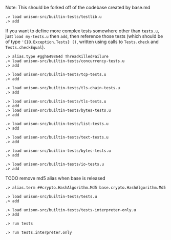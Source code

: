 
Note: This should be forked off of the codebase created by base.md

```ucm:hide
.> load unison-src/builtin-tests/testlib.u
.> add
```

If you want to define more complex tests somewhere other than `tests.u`, just `load my-tests.u` then `add`,
then reference those tests (which should be of type `'{IO,Exception,Tests} ()`, written using calls
to `Tests.check` and `Tests.checkEqual`).

```ucm:hide
.> alias.type #ggh649864d ThreadKilledFailure
.> load unison-src/builtin-tests/concurrency-tests.u
.> add
```

```ucm:hide
.> load unison-src/builtin-tests/tcp-tests.u
.> add
```

```ucm:hide
.> load unison-src/builtin-tests/tls-chain-tests.u
.> add
```

```ucm:hide
.> load unison-src/builtin-tests/tls-tests.u
.> add
.> load unison-src/builtin-tests/bytes-tests.u
.> add
```

```ucm:hide
.> load unison-src/builtin-tests/list-tests.u
.> add
```

```ucm:hide
.> load unison-src/builtin-tests/text-tests.u
.> add
```

```ucm:hide
.> load unison-src/builtin-tests/bytes-tests.u
.> add
```

```ucm:hide
.> load unison-src/builtin-tests/io-tests.u
.> add
```

TODO remove md5 alias when base is released
```ucm:hide
.> alias.term ##crypto.HashAlgorithm.Md5 base.crypto.HashAlgorithm.Md5
```

```ucm:hide
.> load unison-src/builtin-tests/tests.u
.> add
```

```ucm:hide
.> load unison-src/builtin-tests/tests-interpreter-only.u
.> add
```

```ucm
.> run tests
```

```ucm
.> run tests.interpreter.only
```
